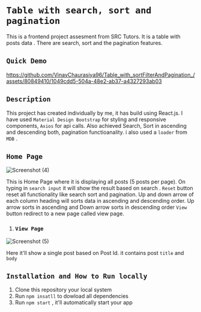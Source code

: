 # `Table with search, sort and pagination`

This is a frontend project assesment from SRC Tutors. It is a table with posts data . There are search, sort and the pagination features.
## `Quick Demo`
https://github.com/VinayChaurasiya96/Table_with_sortFilterAndPagination_/assets/80849410/1049cdd5-504a-48e2-ab37-a4327293ab03
## `Description`
This project has created individually by me, it has build using React.js. I have used `Material Design Bootstrap` for styling and responsive components, `Axios` for api calls. Also achieved Search, Sort in ascending and descending both, pagination functioanality. i 
also used a `loader` from `MDB` .

## `Home Page`
![Screenshot (4)](https://github.com/VinayChaurasiya96/Table_with_sortFilterAndPagination_/assets/80849410/38406a2c-3f16-41fc-b251-287a43e29093)

This is Home Page where it is displaying all posts (5 posts per page). On typing in `search input` it will show the result based on search .
`Reset` button reset all functionality like search sort and pagination. 
Up and down arrow of each column heading will sorts data in ascending and descending order. Up arrow sorts in ascending and Down arrow sorts in descending order
`View` button redirect to a new page called view page.

1.  ### `View Page`
![Screenshot (5)](https://github.com/VinayChaurasiya96/Table_with_sortFilterAndPagination_/assets/80849410/6f10f46c-98d2-4790-b1e7-be2578e3a063)

Here it'll show a single post based on Post Id. it contains post `title` and `body`

## `Installation and How to Run locally`

1. Clone this repository your local system
2. Run `npm insatll` to dowload all dependencies
3. Run `npm start` , it'll automatically start your app




   

